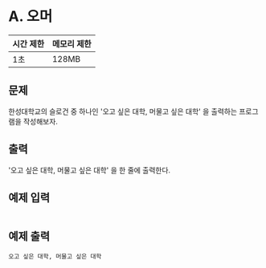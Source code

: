# A. 오머

| 시간 제한 | 메모리 제한 |
| --- | --- |
| 1초 | 128MB |

## 문제
한성대학교의 슬로건 중 하나인 '오고 싶은 대학, 머물고 싶은 대학' 을 출력하는 프로그램을 작성해보자.  

## 출력
'오고 싶은 대학, 머물고 싶은 대학' 을 한 줄에 출력한다.  

## 예제 입력

```

```

## 예제 출력

```
오고 싶은 대학, 머물고 싶은 대학
```